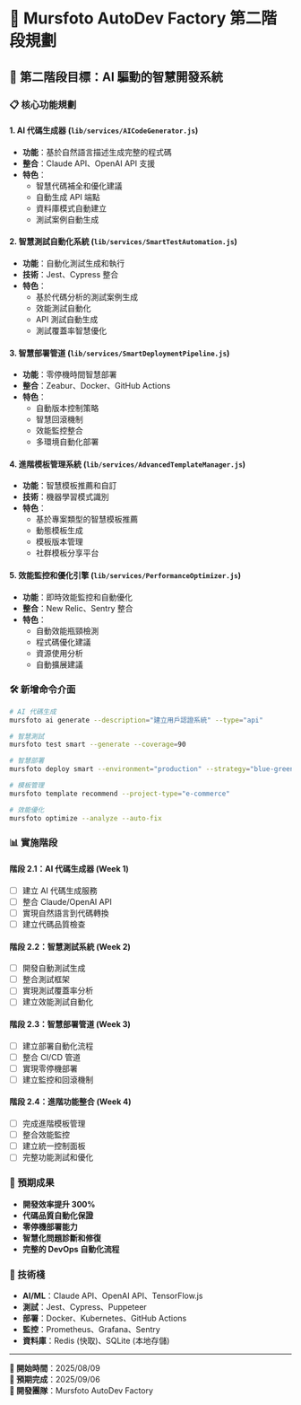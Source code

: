 # 🚀 Mursfoto AutoDev Factory 第二階段規劃

## 🎯 第二階段目標：AI 驅動的智慧開發系統

### 📋 核心功能規劃

#### 1. **AI 代碼生成器** (`lib/services/AICodeGenerator.js`)
- **功能**：基於自然語言描述生成完整的程式碼
- **整合**：Claude API、OpenAI API 支援
- **特色**：
  - 智慧代碼補全和優化建議
  - 自動生成 API 端點
  - 資料庫模式自動建立
  - 測試案例自動生成

#### 2. **智慧測試自動化系統** (`lib/services/SmartTestAutomation.js`)
- **功能**：自動化測試生成和執行
- **技術**：Jest、Cypress 整合
- **特色**：
  - 基於代碼分析的測試案例生成
  - 效能測試自動化
  - API 測試自動生成
  - 測試覆蓋率智慧優化

#### 3. **智慧部署管道** (`lib/services/SmartDeploymentPipeline.js`)
- **功能**：零停機時間智慧部署
- **整合**：Zeabur、Docker、GitHub Actions
- **特色**：
  - 自動版本控制策略
  - 智慧回滾機制
  - 效能監控整合
  - 多環境自動化部署

#### 4. **進階模板管理系統** (`lib/services/AdvancedTemplateManager.js`)
- **功能**：智慧模板推薦和自訂
- **技術**：機器學習模式識別
- **特色**：
  - 基於專案類型的智慧模板推薦
  - 動態模板生成
  - 模板版本管理
  - 社群模板分享平台

#### 5. **效能監控和優化引擎** (`lib/services/PerformanceOptimizer.js`)
- **功能**：即時效能監控和自動優化
- **整合**：New Relic、Sentry 整合
- **特色**：
  - 自動效能瓶頸檢測
  - 程式碼優化建議
  - 資源使用分析
  - 自動擴展建議

### 🛠️ 新增命令介面

```bash
# AI 代碼生成
mursfoto ai generate --description="建立用戶認證系統" --type="api"

# 智慧測試
mursfoto test smart --generate --coverage=90

# 智慧部署
mursfoto deploy smart --environment="production" --strategy="blue-green"

# 模板管理
mursfoto template recommend --project-type="e-commerce"

# 效能優化
mursfoto optimize --analyze --auto-fix
```

### 📊 實施階段

#### **階段 2.1：AI 代碼生成器** (Week 1)
- [ ] 建立 AI 代碼生成服務
- [ ] 整合 Claude/OpenAI API
- [ ] 實現自然語言到代碼轉換
- [ ] 建立代碼品質檢查

#### **階段 2.2：智慧測試系統** (Week 2)
- [ ] 開發自動測試生成
- [ ] 整合測試框架
- [ ] 實現測試覆蓋率分析
- [ ] 建立效能測試自動化

#### **階段 2.3：智慧部署管道** (Week 3)
- [ ] 建立部署自動化流程
- [ ] 整合 CI/CD 管道
- [ ] 實現零停機部署
- [ ] 建立監控和回滾機制

#### **階段 2.4：進階功能整合** (Week 4)
- [ ] 完成進階模板管理
- [ ] 整合效能監控
- [ ] 建立統一控制面板
- [ ] 完整功能測試和優化

### 🎯 預期成果

- **開發效率提升 300%**
- **代碼品質自動化保證**
- **零停機部署能力**
- **智慧化問題診斷和修復**
- **完整的 DevOps 自動化流程**

### 🔧 技術棧

- **AI/ML**：Claude API、OpenAI API、TensorFlow.js
- **測試**：Jest、Cypress、Puppeteer
- **部署**：Docker、Kubernetes、GitHub Actions
- **監控**：Prometheus、Grafana、Sentry
- **資料庫**：Redis (快取)、SQLite (本地存儲)

---

**📅 開始時間**：2025/08/09  
**🎯 預期完成**：2025/09/06  
**👥 開發團隊**：Mursfoto AutoDev Factory

